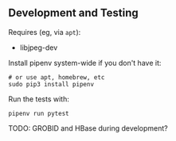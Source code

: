 

## Development and Testing

Requires (eg, via `apt`):

- libjpeg-dev

Install pipenv system-wide if you don't have it:

    # or use apt, homebrew, etc
    sudo pip3 install pipenv

Run the tests with:

    pipenv run pytest

TODO: GROBID and HBase during development?

